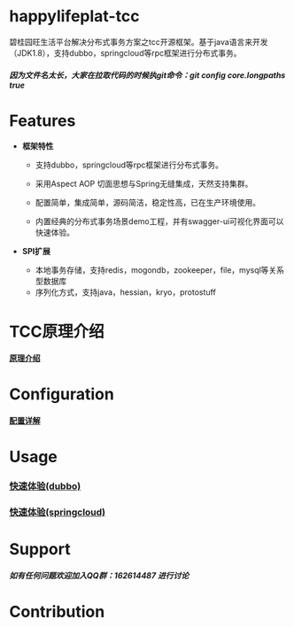happylifeplat-tcc
================

碧桂园旺生活平台解决分布式事务方案之tcc开源框架。基于java语言来开发（JDK1.8），支持dubbo，springcloud等rpc框架进行分布式事务。
#####   因为文件名太长，大家在拉取代码的时候执git命令：git config core.longpaths true

 # Features

 * **框架特性**

     * 支持dubbo，springcloud等rpc框架进行分布式事务。

     * 采用Aspect AOP 切面思想与Spring无缝集成，天然支持集群。

     * 配置简单，集成简单，源码简洁，稳定性高，已在生产环境使用。

     * 内置经典的分布式事务场景demo工程，并有swagger-ui可视化界面可以快速体验。


 * **SPI扩展**
     * 本地事务存储，支持redis，mogondb，zookeeper，file，mysql等关系型数据库
     * 序列化方式，支持java，hessian，kryo，protostuff


# TCC原理介绍
  ####  [原理介绍](https://github.com/yu199195/happylifeplat-tcc/wiki/TCC%E5%8E%9F%E7%90%86%E4%BB%8B%E7%B4%B9)

#   Configuration

  ####  [配置详解](https://github.com/yu199195/happylifeplat-tcc/wiki/%E9%85%8D%E7%BD%AE%E8%AF%A6%E8%A7%A3)

# Usage

   ### [快速体验(dubbo)](https://github.com/yu199195/happylifeplat-tcc/wiki/%E5%BF%AB%E9%80%9F%E4%BD%93%E9%AA%8C%EF%BC%88dubbo%EF%BC%89)

   ### [快速体验(springcloud)](https://github.com/yu199195/happylifeplat-tcc/wiki/%E5%BF%AB%E9%80%9F%E4%BD%93%E9%AA%8C%EF%BC%88springcloud%EF%BC%89)


 # Support
   ##### 如有任何问题欢迎加入QQ群：162614487 进行讨论


 # Contribution
